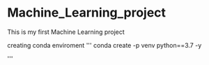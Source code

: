 # Machine_Learning_project
This is my first Machine Learning project


creating conda enviroment 
'''
conda create -p venv python==3.7 -y

'''

